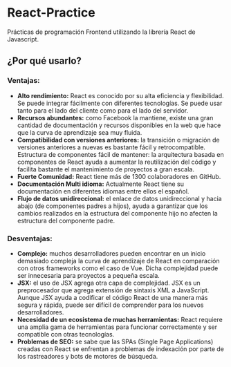 # React-Practice
<p>Prácticas de programación Frontend utilizando la librería React de Javascript.</p>
<h2>¿Por qué usarlo?</h2>
<h3>Ventajas:</h3>
<ul>
  <li><b>Alto rendimiento:</b> React es conocido por su alta eficiencia y flexibilidad. Se puede integrar fácilmente con diferentes tecnologías. Se puede usar tanto para el lado del cliente como para el lado del servidor.</li>
  <li><b>Recursos abundantes:</b> como Facebook la mantiene, existe una gran cantidad de documentación y recursos disponibles en la web que hace que la curva de aprendizaje sea muy fluida.</li>
  <li><b>Compatibilidad con versiones anteriores:</b> la transición o migración de versiones anteriores a nuevas es bastante fácil y retrocompatible.
Estructura de componentes fácil de mantener:</b> la arquitectura basada en componentes de React ayuda a aumentar la reutilización del código y facilita bastante el mantenimiento de proyectos a gran escala.</li>
  <li><b>Fuerte Comunidad:</b> React tiene más de 1300 colaboradores en GitHub.</li>
  <li><b>Documentación Multi idioma:</b> Actualmente React tiene su documentación en diferentes idiomas entre ellos el español.</li>
  <li><b>Flujo de datos unidireccional:</b> el enlace de datos unidireccional y hacia abajo (de componentes padres a hijos), ayuda a garantizar que los cambios realizados en la estructura del componente hijo no afecten la estructura del componente padre.</li>
</ul>
<h3>Desventajas:</h3>
<ul>
  <li><b>Complejo:</b> muchos desarrolladores pueden encontrar en un inicio demasiado compleja la curva de aprendizaje de React en comparación con otros frameworks como el caso de Vue. Dicha complejidad puede ser innecesaria para proyectos a pequeña escala.</li>
  <li><b>JSX:</b> el uso de JSX agrega otra capa de complejidad. JSX es un preprocesador que agrega extensión de sintaxis XML a JavaScript. Aunque JSX ayuda a codificar el código React de una manera más segura y rápida, puede ser difícil de comprender para los nuevos desarrolladores.</li>
  <li><b>Necesidad de un ecosistema de muchas herramientas:</b> React requiere una amplia gama de herramientas para funcionar correctamente y ser compatible con otras tecnologías.</li>
  <li><b>Problemas de SEO:</b> se sabe que las SPAs (Single Page Applications) creadas con React se enfrentan a problemas de indexación por parte de los rastreadores y bots de motores de búsqueda.</li>
</ul>
